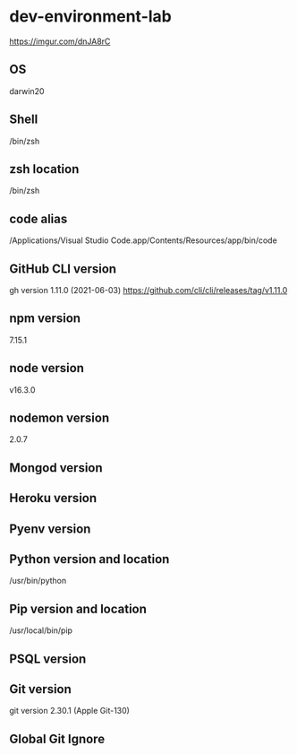 # dev-environment-lab
https://imgur.com/dnJA8rC


## OS

darwin20

## Shell

/bin/zsh

## zsh location

/bin/zsh

## code alias

/Applications/Visual Studio Code.app/Contents/Resources/app/bin/code

## GitHub CLI version

gh version 1.11.0 (2021-06-03)
https://github.com/cli/cli/releases/tag/v1.11.0

## npm version

7.15.1

## node version

v16.3.0

## nodemon version

2.0.7

## Mongod version


## Heroku version


## Pyenv version


## Python version and location


/usr/bin/python

## Pip version and location


/usr/local/bin/pip

## PSQL version


## Git version

git version 2.30.1 (Apple Git-130)
## Global Git Ignore

